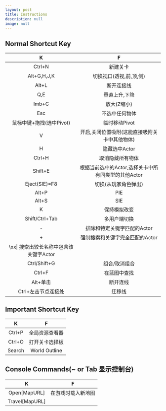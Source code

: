 ```yaml
---
layout: post
title: Instructions
description: null
image: null
---
```


Normal Shortcut Key
---


K|F|
:---:| :---:|
|Ctrl+N| 新建关卡
|Alt+G,H,J,K| 切换视口(透视,前,顶,侧)
|Alt+L| 断开连接线
|Q,E| 垂直上升,下降
|Imb+C| 放大(Z缩小)
|Esc| 不选中任何物体
|鼠标中键+拖拽(选中Pivot)| 临时移动Pivot
|V| 开启,关闭位置吸附(这能直接吸附关卡中其他物体)
|H| 隐藏选中Actor
|Ctrl+H| 取消隐藏所有物体
|Shift+E| 根据当前选中的Actor,选择关卡中所有同类型的其他Actor
|Eject(SIE)=F8| 切换(从玩家角色弹出)
|Alt+P| PIE
|Alt+S| SIE
|K| 保持模拟改变
|Shift/Ctrl+Tab| 多用户端切换
|-| 排除和特定关键字匹配的Actor
|+| 强制搜索和关键字完全匹配的Actor
|\xx\| 搜索出较长名称中包含该关键字Actor
|Ctrl/Shift+G| 组合/取消组合
|Ctrl+F| 在蓝图中查找
|Alt+单击| 断开连线
|Ctrl+左击节点连接处| 迁移线




Important Shortcut Key
---

K|F|
:---:| :---:|
Ctrl+P| 全局资源查看器
Ctrl+O| 打开关卡选择板
Search| World Outline


Console Commands(~ or Tab 显示控制台)
---

K|F|
:---:| :---:|
Open[MapURL]| 在游戏时载入新地图
Travel[MapURL]| 

